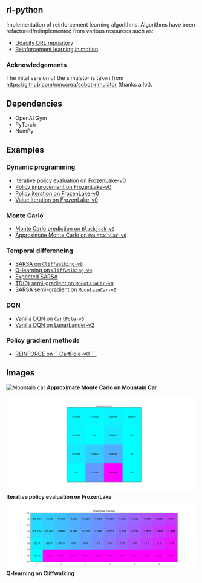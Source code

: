 ## rl-python

Implementation of reinforcement learning algorithms. Algorithms have been refactored/reimplemented
from various resources such as:

- <a href="https://github.com/udacity/deep-reinforcement-learning">Udacity DRL repository</a>
- <a href="https://livevideo.manning.com/module/56_8_7/reinforcement-learning-in-motion/">Reinforcement learning in motion</a>


### Acknowledgements

The inital version of the simulator is taken from https://github.com/nmccrea/sobot-rimulator (thanks a lot). 

## Dependencies

- OpenAI Gym
- PyTorch
- NumPy


## Examples

### Dynamic programming

- <a href="src/examples/dp/iterative_policy_evaluation_frozen_lake.py">Iterative policy evaluation on FrozenLake-v0</a>
- <a href="src/examples/dp/policy_improvement_frozen_lake.py">Policy improvement on FrozenLake-v0</a>
- <a href="src/examples/dp/policy_iteration_frozen_lake.py">Policy iteration on FrozenLake-v0</a>
- <a href="src/examples/dp/value_iteration_frozen_lake.py">Value iteration on FrozenLake-v0</a>

### Monte Carlo

- <a href="src/examples/mc/mc_prediction_black_jack.py">Monte Carlo prediction on ```Blackjack-v0```</a>
- <a href="src/examples/mc/mountain_car_approximate_monte_carlo.py">Approximate Monte Carlo on ```MountainCar-v0```</a>

### Temporal differencing

- <a href="src/examples/td/cliff_walking_q_learning.py">SARSA on ```Cliffwalking-v0```</a> 
- <a href="src/examples/td/cliff_walking_q_learning.py">Q-learning on ```Cliffwalking-v0``` </a> 
- <a href="#">Expected SARSA  </a> 
- <a href="src/examples/td/td_zero_semi_gradient_mountain_car.py">TD(0) semi-gradient on ```MountainCar-v0```</a>
- <a href="src/examples/td/sarsa_semi_gradient_mountain_car_v0.py">SARSA semi-gradient on ```MountainCar-v0```</a>


### DQN

- <a href="src/examples/dqn/dqn_lunar_lander.py">Vanilla DQN on ```CartPole-v0```</a>
- <a href="src/examples/dqn/dqn_lunar_lander.py">Vanilla DQN on LunarLander-v2</a>


### Policy gradient methods

- <a href="src/examples/pg/reinforce_cart_pole.py">REINFORCE on ```CartPole-v0````</a>


## Images

![Mountain car](images/mountain_car.gif)
**Approximate Monte Carlo on Mountain Car**

![State value function](images/state_value_function_frozen_lake.png)
**Iterative policy evaluation on FrozenLake**

![State value function](images/q_learning_state_value.png)
**Q-learning on Cliffwalking**



 


